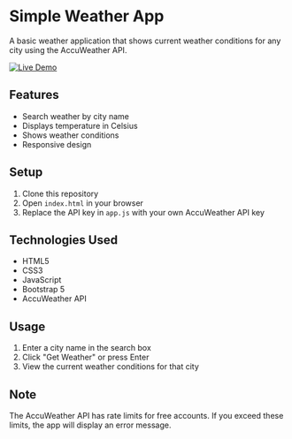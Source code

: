 # Simple Weather App

A basic weather application that shows current weather conditions for any city using the AccuWeather API.

[![Live Demo](https://img.shields.io/badge/demo-live-green?style=for-the-badge)](https://weather-app-arn.netlify.app)

## Features

- Search weather by city name
- Displays temperature in Celsius
- Shows weather conditions
- Responsive design

## Setup

1. Clone this repository
2. Open `index.html` in your browser
3. Replace the API key in `app.js` with your own AccuWeather API key

## Technologies Used

- HTML5
- CSS3
- JavaScript
- Bootstrap 5
- AccuWeather API

## Usage

1. Enter a city name in the search box
2. Click "Get Weather" or press Enter
3. View the current weather conditions for that city

## Note

The AccuWeather API has rate limits for free accounts. If you exceed these limits, the app will display an error message.
